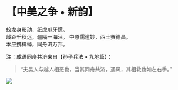 # 【中美之争 • 新韵】

蛟龙身影动，纸虎爪牙慌。   
龄距千秋远，疆隔一海汪。
中原儒道妙，西土赛德昌。  
本应携楫棹，同舟济万邦。

注：成语同舟共济来自【孙子兵法 • 九地篇】：

> “夫吴人与越人相恶也，当其同舟共济，遇风，其相救也如左右手。” 

![](17.jpg)